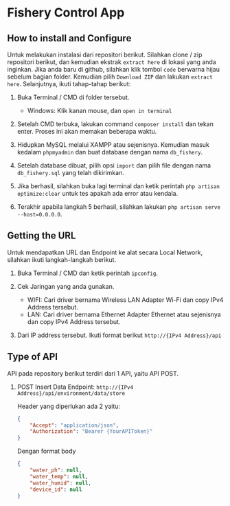# Fishery Control App

## How to install and Configure

Untuk melakukan instalasi dari repositori berikut. Silahkan clone / zip repositori berikut, dan kemudian ekstrak `extract here` di lokasi yang anda inginkan. Jika anda baru di github, silahkan klik tombol `code` berwarna hijau sebelum bagian folder. Kemudian pilih `Download ZIP` dan lakukan `extract here`. Selanjutnya, ikuti tahap-tahap berikut:

1. Buka Terminal / CMD di folder tersebut.

    -   Windows: Klik kanan mouse, dan `open in terminal`

2. Setelah CMD terbuka, lakukan command `composer install` dan tekan enter. Proses ini akan memakan beberapa waktu.

3. Hidupkan MySQL melalui XAMPP atau sejenisnya. Kemudian masuk kedalam `phpmyadmin` dan buat database dengan nama `db_fishery`.

4. Setelah database dibuat, pilih opsi `import` dan pilih file dengan nama `db_fishery.sql` yang telah dikirimkan.

5. Jika berhasil, silahkan buka lagi terminal dan ketik perintah `php artisan optimize:clear` untuk tes apakah ada error atau kendala.

6. Terakhir apabila langkah 5 berhasil, silahkan lakukan `php artisan serve --host=0.0.0.0`.

## Getting the URL

Untuk mendapatkan URL dan Endpoint ke alat secara Local Network, silahkan ikuti langkah-langkah berikut.

1. Buka Terminal / CMD dan ketik perintah `ipconfig`.

2. Cek Jaringan yang anda gunakan.

    -   WIFI: Cari driver bernama Wireless LAN Adapter Wi-Fi dan copy IPv4 Address tersebut.
    -   LAN: Cari driver bernama Ethernet Adapter Ethernet atau sejenisnya dan copy IPv4 Address tersebut.

3. Dari IP address tersebut. Ikuti format berikut `http://{IPv4 Address}/api`

## Type of API

API pada repository berikut terdiri dari 1 API, yaitu API POST.

1. POST Insert Data Endpoint: `http://{IPv4 Address}/api/environment/data/store`

    Header yang diperlukan ada 2 yaitu:

    ```json
    {
        "Accept": "application/json",
        "Authorization": "Bearer {YourAPIToken}"  
    }
    ```
   
    Dengan format body

    ```json
    {
        "water_ph": null,
        "water_temp": null,
        "water_humid": null,
        "device_id": null 
    }
    ```

